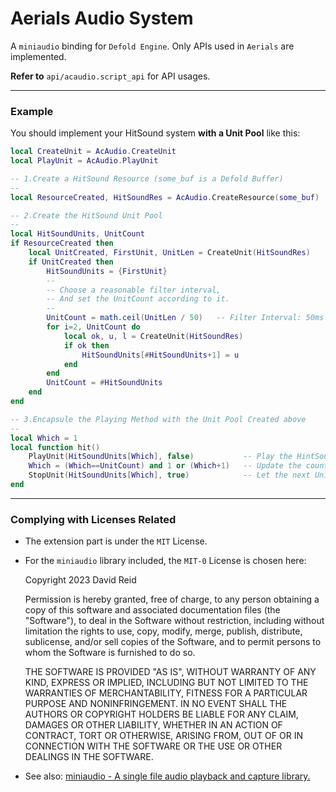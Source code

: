 # Aerials Audio System

A `miniaudio` binding for `Defold Engine`. Only APIs used in `Aerials` are implemented.

**Refer to** `api/acaudio.script_api` for API usages.

---

### Example

You should implement your HitSound system **with a Unit Pool** like this:

```lua
local CreateUnit = AcAudio.CreateUnit
local PlayUnit = AcAudio.PlayUnit

-- 1.Create a HitSound Resource (some_buf is a Defold Buffer)
--
local ResourceCreated, HitSoundRes = AcAudio.CreateResource(some_buf)

-- 2.Create the HitSound Unit Pool
--
local HitSoundUnits, UnitCount
if ResourceCreated then
    local UnitCreated, FirstUnit, UnitLen = CreateUnit(HitSoundRes)
    if UnitCreated then
        HitSoundUnits = {FirstUnit}
        --
        -- Choose a reasonable filter interval,
        -- And set the UnitCount according to it.
        --
        UnitCount = math.ceil(UnitLen / 50)   -- Filter Interval: 50ms
        for i=2, UnitCount do
            local ok, u, l = CreateUnit(HitSoundRes)
            if ok then
                HitSoundUnits[#HitSoundUnits+1] = u
            end
        end
        UnitCount = #HitSoundUnits
    end
end

-- 3.Encapsule the Playing Method with the Unit Pool Created above
--
local Which = 1
local function hit()
    PlayUnit(HitSoundUnits[Which], false)           -- Play the HintSound only once
    Which = (Which==UnitCount) and 1 or (Which+1)   -- Update the counter
    StopUnit(HitSoundUnits[Which], true)            -- Let the next Unit rewind to start
end
```

---

### Complying with Licenses Related

- The extension part is under the `MIT` License.

- For the `miniaudio` library included, the `MIT-0` License is chosen here:
  
  Copyright 2023 David Reid
  
  Permission is hereby granted, free of charge, to any person obtaining a copy of this software and associated documentation files (the "Software"), to deal in the Software without restriction, including without limitation the rights to use, copy, modify, merge, publish, distribute, sublicense, and/or sell copies of the Software, and to permit persons to whom the Software is furnished to do so.
  
  THE SOFTWARE IS PROVIDED "AS IS", WITHOUT WARRANTY OF ANY KIND, EXPRESS OR IMPLIED, INCLUDING BUT NOT LIMITED TO THE WARRANTIES OF MERCHANTABILITY, FITNESS FOR A PARTICULAR PURPOSE AND NONINFRINGEMENT. IN NO EVENT SHALL THE AUTHORS OR COPYRIGHT HOLDERS BE LIABLE FOR ANY CLAIM, DAMAGES OR OTHER LIABILITY, WHETHER IN AN ACTION OF CONTRACT, TORT OR OTHERWISE, ARISING FROM, OUT OF OR IN CONNECTION WITH THE SOFTWARE OR THE USE OR OTHER DEALINGS IN THE SOFTWARE.

- See also: [miniaudio - A single file audio playback and capture library.](https://miniaud.io/index.html)

